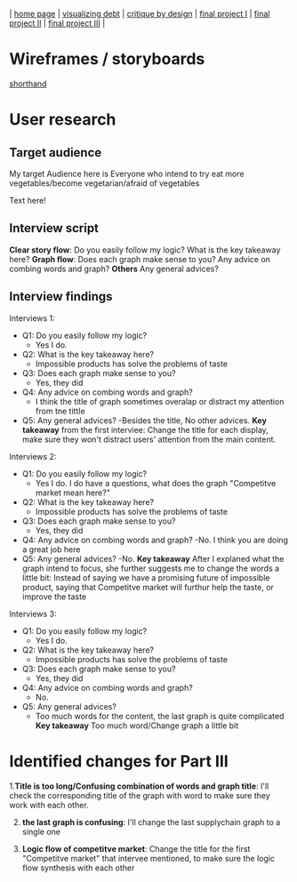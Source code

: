 | [home page](https://sammijiang.github.io/tswd-portfolio/) | [visualizing debt](visualizing-government-debt) | [critique by design](critique-by-design) | [final project I](final-project-part-one) | [final project II](final-project-part-two) | [final project III](final-project-part-three) |

# Wireframes / storyboards

[shorthand](https://preview.shorthand.com/d0bRX58FORH5iOpl)

# User research 

## Target audience
My target Audience here is Everyone who intend to try eat more vegetables/become vegetarian/afraid of vegetables 

Text here!

## Interview script
**Clear story flow**: Do you easily follow my logic? What is the key takeaway here? 
**Graph flow**: Does each graph make sense to you? Any advice on combing words and graph? 
**Others** Any general advices? 


## Interview findings
Interviews 1: 
- Q1: Do you easily follow my logic? 
  - Yes I do. 
- Q2: What is the key takeaway here? 
  - Impossible products has solve the problems of taste 
- Q3: Does each graph make sense to you? 
  - Yes, they did
- Q4: Any advice on combing words and graph? 
  - I think the title of graph sometimes overalap or distract my attention from tne tittle 
- Q5: Any general advices? 
  -Besides the title, No other advices. 
 **Key takeaway** from the first interviee: Change the title for each display, make sure they won't distract users' attention from the main content.
 
 Interviews 2: 
- Q1: Do you easily follow my logic? 
  - Yes I do. I do have a questions, what does the graph "Competitve market mean here?"
- Q2: What is the key takeaway here? 
  - Impossible products has solve the problems of taste 
- Q3: Does each graph make sense to you? 
  - Yes, they did
- Q4: Any advice on combing words and graph? 
  -No. I think you are doing a great job here 
- Q5: Any general advices? 
  -No. 
 **Key takeaway** After I explaned what the graph intend to focus, she further suggests me to change the words a little bit: Instead of saying we have a promising future of impossible product, saying that Competitve market will furthur help the taste, or improve the taste
 
 Interviews 3: 
- Q1: Do you easily follow my logic? 
  - Yes I do. 
- Q2: What is the key takeaway here? 
  - Impossible products has solve the problems of taste 
- Q3: Does each graph make sense to you? 
  - Yes, they did
- Q4: Any advice on combing words and graph? 
  - No.
- Q5: Any general advices? 
  - Too much words for the content, the last graph is quite complicated 
 **Key takeaway**  Too much word/Change graph a little bit  

# Identified changes for Part III
  1.**Title is too long/Confusing combination of words and graph title**:  I'll check the corresponding title of the graph with word to make sure they work with each other.
  
  2. **the last graph is confusing**:  I'll change the last supplychain graph to a single one 
  
  3. **Logic flow of competitve market**: Change the title for the first "Competitve market" that intervee mentioned, to make sure the logic flow synthesis with each other 

